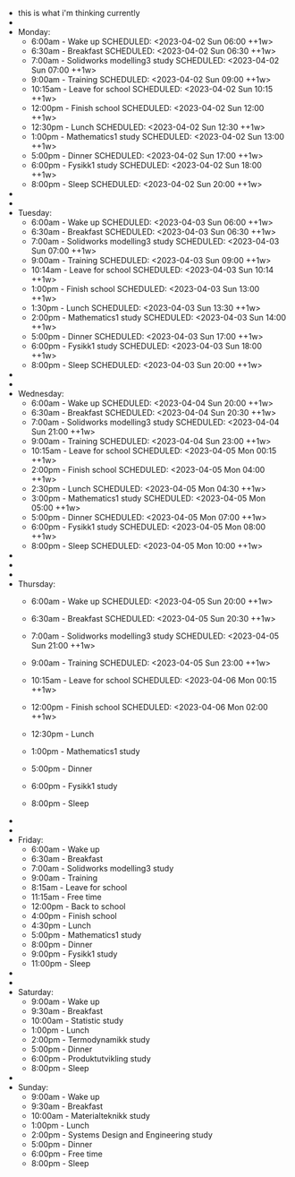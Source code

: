 - this is what i'm thinking currently
-
- Monday:
	- 6:00am - Wake up
	  SCHEDULED: <2023-04-02 Sun 06:00 ++1w>
	- 6:30am - Breakfast
	  SCHEDULED: <2023-04-02 Sun 06:30 ++1w>
	- 7:00am - Solidworks modelling3 study
	  SCHEDULED: <2023-04-02 Sun 07:00 ++1w>
	- 9:00am - Training
	  SCHEDULED: <2023-04-02 Sun 09:00 ++1w>
	- 10:15am - Leave for school
	  SCHEDULED: <2023-04-02 Sun 10:15 ++1w>
	- 12:00pm - Finish school
	  SCHEDULED: <2023-04-02 Sun 12:00 ++1w>
	- 12:30pm - Lunch
	  SCHEDULED: <2023-04-02 Sun 12:30 ++1w>
	- 1:00pm - Mathematics1 study
	  SCHEDULED: <2023-04-02 Sun 13:00 ++1w>
	- 5:00pm - Dinner
	  SCHEDULED: <2023-04-02 Sun 17:00 ++1w>
	- 6:00pm - Fysikk1 study
	  SCHEDULED: <2023-04-02 Sun 18:00 ++1w>
	- 8:00pm - Sleep
	  SCHEDULED: <2023-04-02 Sun 20:00 ++1w>
-
-
- Tuesday:
	- 6:00am - Wake up
	SCHEDULED: <2023-04-03 Sun 06:00 ++1w>
	- 6:30am - Breakfast
	SCHEDULED: <2023-04-03 Sun 06:30 ++1w>
	- 7:00am - Solidworks modelling3 study
	SCHEDULED: <2023-04-03 Sun 07:00 ++1w>
	- 9:00am - Training
	SCHEDULED: <2023-04-03 Sun 09:00 ++1w>
	- 10:14am - Leave for school
	SCHEDULED: <2023-04-03 Sun 10:14 ++1w>
	- 1:00pm - Finish school
	SCHEDULED: <2023-04-03 Sun 13:00 ++1w>
	- 1:30pm - Lunch
	SCHEDULED: <2023-04-03 Sun 13:30 ++1w>
	- 2:00pm - Mathematics1 study
	SCHEDULED: <2023-04-03 Sun 14:00 ++1w>
	- 5:00pm - Dinner
	SCHEDULED: <2023-04-03 Sun 17:00 ++1w>
	- 6:00pm - Fysikk1 study
	SCHEDULED: <2023-04-03 Sun 18:00 ++1w>
	- 8:00pm - Sleep
	SCHEDULED: <2023-04-03 Sun 20:00 ++1w>
-
-
- Wednesday:
	- 6:00am - Wake up
	SCHEDULED: <2023-04-04 Sun 20:00 ++1w>
	- 6:30am - Breakfast
	SCHEDULED: <2023-04-04 Sun 20:30 ++1w>
	- 7:00am - Solidworks modelling3 study
	SCHEDULED: <2023-04-04 Sun 21:00 ++1w>
	- 9:00am - Training
	SCHEDULED: <2023-04-04 Sun 23:00 ++1w>
	- 10:15am - Leave for school
	SCHEDULED: <2023-04-05 Mon 00:15 ++1w>
	- 2:00pm - Finish school
	SCHEDULED: <2023-04-05 Mon 04:00 ++1w>
	- 2:30pm - Lunch
	SCHEDULED: <2023-04-05 Mon 04:30 ++1w>
	- 3:00pm - Mathematics1 study
	SCHEDULED: <2023-04-05 Mon 05:00 ++1w>
	- 5:00pm - Dinner
	SCHEDULED: <2023-04-05 Mon 07:00 ++1w>
	- 6:00pm - Fysikk1 study
	SCHEDULED: <2023-04-05 Mon 08:00 ++1w>
	- 8:00pm - Sleep
	SCHEDULED: <2023-04-05 Mon 10:00 ++1w>
-
-
-
- Thursday:
	- 6:00am - Wake up
	SCHEDULED: <2023-04-05 Sun 20:00 ++1w>
	- 6:30am - Breakfast
	SCHEDULED: <2023-04-05 Sun 20:30 ++1w>
	- 7:00am - Solidworks modelling3 study
	SCHEDULED: <2023-04-05 Sun 21:00 ++1w>
	- 9:00am - Training
	SCHEDULED: <2023-04-05 Sun 23:00 ++1w>
	- 10:15am - Leave for school
	SCHEDULED: <2023-04-06 Mon 00:15 ++1w>
	- 12:00pm - Finish school
	SCHEDULED: <2023-04-06 Mon 02:00 ++1w>
	- 12:30pm - Lunch
	
	- 1:00pm - Mathematics1 study
	- 5:00pm - Dinner
	- 6:00pm - Fysikk1 study
	- 8:00pm - Sleep
-
-
- Friday:
	- 6:00am - Wake up
	- 6:30am - Breakfast
	- 7:00am - Solidworks modelling3 study
	- 9:00am - Training
	- 8:15am - Leave for school
	- 11:15am - Free time
	- 12:00pm - Back to school
	- 4:00pm - Finish school
	- 4:30pm - Lunch
	- 5:00pm - Mathematics1 study
	- 8:00pm - Dinner
	- 9:00pm - Fysikk1 study
	- 11:00pm - Sleep
-
-
- Saturday:
	- 9:00am - Wake up
	- 9:30am - Breakfast
	- 10:00am - Statistic study
	- 1:00pm - Lunch
	- 2:00pm - Termodynamikk study
	- 5:00pm - Dinner
	- 6:00pm - Produktutvikling study
	- 8:00pm - Sleep
-
- Sunday:
	- 9:00am - Wake up
	- 9:30am - Breakfast
	- 10:00am - Materialteknikk study
	- 1:00pm - Lunch
	- 2:00pm - Systems Design and Engineering study
	- 5:00pm - Dinner
	- 6:00pm - Free time
	- 8:00pm - Sleep
